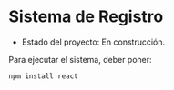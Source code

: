 <h1> Sistema de Registro </h1>

- Estado del proyecto: En construcción.

Para ejecutar el sistema, deber poner: 

``` npm install react ```
